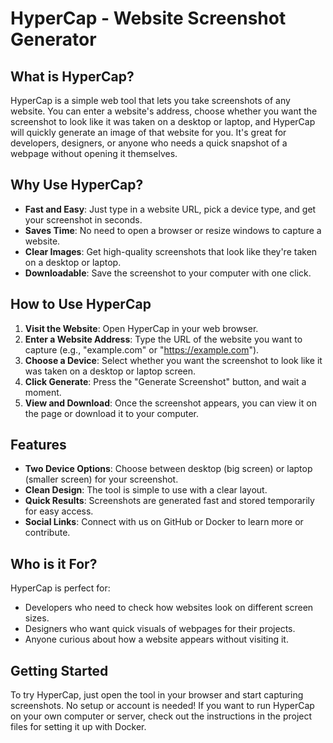 # HyperCap - Website Screenshot Generator

## What is HyperCap?

HyperCap is a simple web tool that lets you take screenshots of any website. You can enter a website's address, choose whether you want the screenshot to look like it was taken on a desktop or laptop, and HyperCap will quickly generate an image of that website for you. It's great for developers, designers, or anyone who needs a quick snapshot of a webpage without opening it themselves.

## Why Use HyperCap?

- **Fast and Easy**: Just type in a website URL, pick a device type, and get your screenshot in seconds.
- **Saves Time**: No need to open a browser or resize windows to capture a website.
- **Clear Images**: Get high-quality screenshots that look like they're taken on a desktop or laptop.
- **Downloadable**: Save the screenshot to your computer with one click.

## How to Use HyperCap

1. **Visit the Website**: Open HyperCap in your web browser.
2. **Enter a Website Address**: Type the URL of the website you want to capture (e.g., "example.com" or "https://example.com").
3. **Choose a Device**: Select whether you want the screenshot to look like it was taken on a desktop or laptop screen.
4. **Click Generate**: Press the "Generate Screenshot" button, and wait a moment.
5. **View and Download**: Once the screenshot appears, you can view it on the page or download it to your computer.

## Features

- **Two Device Options**: Choose between desktop (big screen) or laptop (smaller screen) for your screenshot.
- **Clean Design**: The tool is simple to use with a clear layout.
- **Quick Results**: Screenshots are generated fast and stored temporarily for easy access.
- **Social Links**: Connect with us on GitHub or Docker to learn more or contribute.

## Who is it For?

HyperCap is perfect for:
- Developers who need to check how websites look on different screen sizes.
- Designers who want quick visuals of webpages for their projects.
- Anyone curious about how a website appears without visiting it.

## Getting Started

To try HyperCap, just open the tool in your browser and start capturing screenshots. No setup or account is needed! If you want to run HyperCap on your own computer or server, check out the instructions in the project files for setting it up with Docker.

